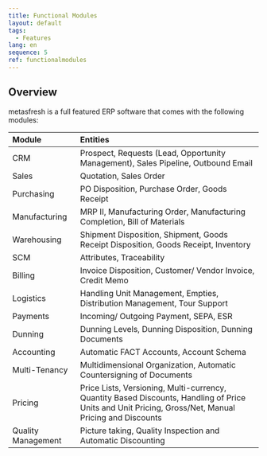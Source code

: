 ```yaml
---
title: Functional Modules
layout: default
tags:
  - Features
lang: en
sequence: 5
ref: functionalmodules
---
```


## Overview

metasfresh is a full featured ERP software that comes with the following modules:

| Module     | Entities     |
| :------------- | :------------- |
| CRM   | Prospect, Requests (Lead, Opportunity Management), Sales Pipeline, Outbound Email|
| Sales       |Quotation, Sales Order         |
| Purchasing        |PO Disposition, Purchase Order, Goods Receipt|
| Manufacturing | MRP II, Manufacturing Order, Manufacturing Completion, Bill of Materials|
| Warehousing|Shipment Disposition, Shipment, Goods Receipt Disposition, Goods Receipt, Inventory|
| SCM | Attributes, Traceability
| Billing | Invoice Disposition, Customer/ Vendor Invoice, Credit Memo |
| Logistics | Handling Unit Management, Empties, Distribution Management, Tour Support|
| Payments | Incoming/ Outgoing Payment, SEPA, ESR |
| Dunning | Dunning Levels, Dunning Disposition, Dunning Documents |
| Accounting| Automatic FACT Accounts, Account Schema|
| Multi-Tenancy| Multidimensional Organization, Automatic Countersigning of Documents |
| Pricing | Price Lists, Versioning, Multi-currency, Quantity Based Discounts, Handling of Price Units and Unit Pricing, Gross/Net, Manual Pricing and Discounts|
|Quality Management| Picture taking, Quality Inspection and Automatic Discounting
